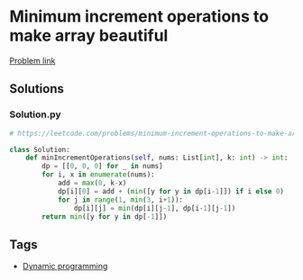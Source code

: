 # Minimum increment operations to make array beautiful

[Problem link](https://leetcode.com/problems/minimum-increment-operations-to-make-array-beautiful/)

## Solutions


### Solution.py
```py
# https://leetcode.com/problems/minimum-increment-operations-to-make-array-beautiful/

class Solution:
    def minIncrementOperations(self, nums: List[int], k: int) -> int:
        dp = [[0, 0, 0] for _ in nums]
        for i, x in enumerate(nums):
            add = max(0, k-x)
            dp[i][0] = add + (min([y for y in dp[i-1]]) if i else 0)
            for j in range(1, min(3, i+1)):
                dp[i][j] = min(dp[i][j-1], dp[i-1][j-1])
        return min([y for y in dp[-1]])
```
## Tags

* [Dynamic programming](/README.md#Dynamic_programming)
